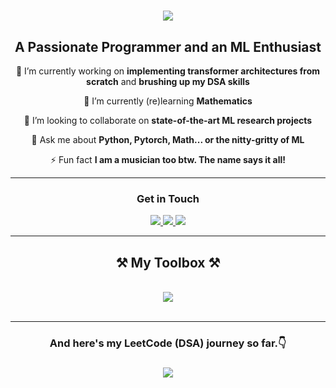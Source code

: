 <h1 align="center">
    <img src="https://readme-typing-svg.herokuapp.com/?font=Monospace&size=35&center=true&vCenter=true&width=500&height=70&duration=4000&lines=Hello+World!+👋;+This+is+Rhythm!;" />
</h1>

<h2 align="center">A Passionate Programmer and an ML Enthusiast </h2>

<div align="center">
  
 🔭 I’m currently working on **implementing transformer architectures from scratch** and **brushing up my DSA skills** 
 
 🌱 I’m currently (re)learning **Mathematics**

 👯 I’m looking to collaborate on **state-of-the-art ML research projects**
 
💬 Ask me about **Python, Pytorch, Math... or the nitty-gritty of ML**

⚡ Fun fact **I am a musician too btw. The name says it all!**

 </div>
 
 <hr/>

<div align="center"> 
    <h3> Get in Touch </h3>
    <a href="mailto:duttarhythm18@gmail.com">
        <img src="https://img.shields.io/badge/Gmail-333333?style=for-the-badge&logo=gmail&logoColor=red" />
    </a>
    <a href="https://www.linkedin.com/in/rhythm-d-807004246/" target="_blank">
        <img src="https://img.shields.io/badge/LinkedIn-0077B5?style=for-the-badge&logo=linkedin&logoColor=white" target="_blank" />
    </a>
    <a href="https://x.com/RhythmDutta" target="_blank">
        <img src="https://img.shields.io/badge/X-%23000000.svg?style=for-the-badge&logo=X&logoColor=white" target="_blank" />
    </a>
</div>

<hr/>
 
<h2 align="center">⚒️ My Toolbox ⚒️</h2>
<br/>
<div align="center">
    <img src="https://skillicons.dev/icons?i=python,cpp,java,pytorch,tensorflow,sklearn,flask,opencv,mysql,mongodb,vscode,visualstudio" /><br>
</div>

<br/>
<hr/>

<div align="center">
    <h3>And here's my LeetCode (DSA) journey so far.👇<h3>
    <a href="https://leetcode.com/u/rhythmd18/">
        <img src="https://leetcard.jacoblin.cool/rhythmd18?theme=dark,unicorn&ext=activity">
    </a>
</div>
